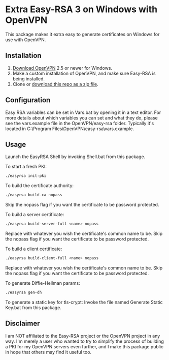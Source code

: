 # Extra Easy-RSA 3 on Windows with OpenVPN
This package makes it extra easy to generate certificates on Windows for use with OpenVPN.

## Installation
1. [Download OpenVPN](https://openvpn.net/community-downloads/) 2.5 or newer for Windows.
2. Make a custom installation of OpenVPN, and make sure Easy-RSA is being installed.
3. Clone or [download this repo as a zip file](https://github.com/tms88/Extra-Easy-RSA/archive/refs/heads/main.zip).

## Configuration
Easy RSA variables can be set in Vars.bat by opening it in a text editor.
For more details about which variables you can set and what they do, please see the vars.example file in the OpenVPN/easy-rsa folder.
Typically it's located in C:\Program Files\OpenVPN\easy-rsa\vars.example.

## Usage
Launch the EasyRSA Shell by invoking Shell.bat from this package.

To start a fresh PKI:
```sh
./easyrsa init-pki
```

To build the certificate authority:
```sh
./easyrsa build-ca nopass
```
Skip the nopass flag if you want the certificate to be password protected.

To build a server certificate:
```sh
./easyrsa build-server-full <name> nopass
```
Replace <name> with whatever you wish the certificate's common name to be.
Skip the nopass flag if you want the certificate to be password protected.

To build a client certificate:
```sh
./easyrsa build-client-full <name> nopass
```
Replace <name> with whatever you wish the certificate's common name to be.
Skip the nopass flag if you want the certificate to be password protected.

To generate Diffie-Hellman params:
```sh
./easyrsa gen-dh
```

To generate a static key for tls-crypt:
Invoke the file named Generate Static Key.bat from this package.

## Disclaimer
I am NOT affiliated to the Easy-RSA project or the OpenVPN project in any way.
I'm merely a user who wanted to try to simplify the process of building a PKI for my OpenVPN servers even further, and I make this package public in hope that others may find it useful too.
